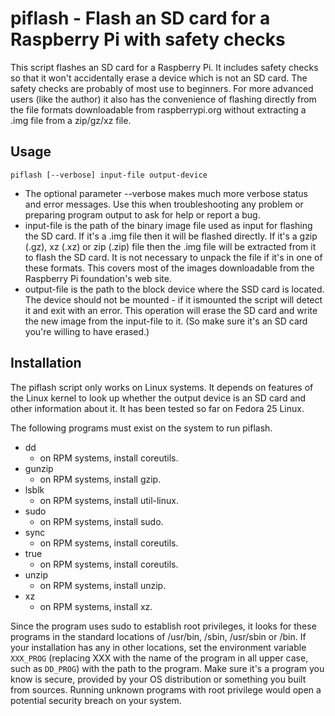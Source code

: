 # piflash - Flash an SD card for a Raspberry Pi with safety checks

This script flashes an SD card for a Raspberry Pi. It includes safety checks so that it won't accidentally erase a device which is not an SD card. The safety checks are probably of most use to beginners. For more advanced users (like the author) it also has the convenience of flashing directly from the file formats downloadable from raspberrypi.org without extracting a .img file from a zip/gz/xz file.

## Usage

```
piflash [--verbose] input-file output-device
```

- The optional parameter --verbose makes much more verbose status and error messages.  Use this when troubleshooting any problem or preparing program output to ask for help or report a bug.
- input-file is the path of the binary image file used as input for flashing the SD card. If it's a .img file then it will be flashed directly. If it's a gzip (.gz), xz (.xz) or zip (.zip) file then the .img file will be extracted from it to flash the SD card. It is not necessary to unpack the file if it's in one of these formats. This covers most of the images downloadable from the Raspberry Pi foundation's web site.
- output-file is the path to the block device where the SSD card is located. The device should not be mounted - if it ismounted the script will detect it and exit with an error. This operation will erase the SD card and write the new image from the input-file to it. (So make sure it's an SD card you're willing to have erased.)

## Installation

The piflash script only works on Linux systems. It depends on features of the Linux kernel to look up whether the output device is an SD card and other information about it. It has been tested so far on Fedora 25 Linux.

The following programs must exist on the system to run piflash.
* dd
  * on RPM systems, install coreutils.
* gunzip
  * on RPM systems, install gzip.
* lsblk
  * on RPM systems, install util-linux.
* sudo
  * on RPM systems, install sudo.
* sync
  * on RPM systems, install coreutils.
* true
  * on RPM systems, install coreutils.
* unzip
  * on RPM systems, install unzip.
* xz
  * on RPM systems, install xz.

Since the program uses sudo to establish root privileges, it looks for these programs in the standard locations of /usr/bin, /sbin, /usr/sbin or /bin. If your installation has any in other locations, set the environment variable `XXX_PROG` (replacing XXX with the name of the program in all upper case, such as `DD_PROG`) with the path to the program. Make sure it's a program you know is secure, provided by your OS distribution or something you built from sources. Running unknown programs with root privilege would open a potential security breach on your system.
